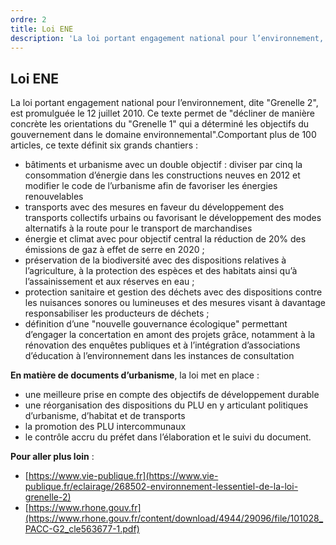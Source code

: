```yaml
---
ordre: 2
title: Loi ENE
description: 'La loi portant engagement national pour l’environnement, dite "Grenelle 2", est promulguée le 12 juillet 2010. Ce texte permet de "décliner de manière concrète les orientations du "Grenelle 1" qui a déterminé les objectifs du gouvernement dans le domaine environnemental".'
---
```


## Loi ENE

La loi portant engagement national pour l’environnement, dite "Grenelle 2", est promulguée le 12 juillet 2010. Ce texte permet de "décliner de manière concrète les orientations du "Grenelle 1" qui a déterminé les objectifs du gouvernement dans le domaine environnemental".Comportant plus de 100 articles, ce texte définit six grands chantiers :

- bâtiments et urbanisme avec un double objectif : diviser par cinq la consommation d’énergie dans les constructions neuves en 2012 et modifier le code de l’urbanisme afin de favoriser les énergies 	renouvelables 
- transports avec des mesures en faveur du développement des transports 	collectifs urbains ou favorisant le développement des modes 	alternatifs à la route pour le transport de marchandises
- énergie et climat avec pour objectif central la réduction de 20% des émissions de gaz à effet de serre en 2020 ;
- préservation de la biodiversité avec des dispositions relatives à l’agriculture, à la protection des espèces et des habitats ainsi qu’à l’assainissement et aux réserves en eau ;
- protection sanitaire et gestion des déchets avec des dispositions contre les 	nuisances sonores ou lumineuses et des mesures visant à davantage 	responsabiliser les producteurs de déchets ;
- définition d’une "nouvelle gouvernance écologique" permettant d’engager la concertation en amont des projets grâce, notamment à la rénovation des enquêtes publiques et à l’intégration d’associations d’éducation à l’environnement dans les instances de consultation

**En matière de documents d’urbanisme**, la loi met en place :
- une meilleure prise en compte des objectifs de développement durable
- une réorganisation des dispositions du PLU en y articulant politiques d’urbanisme, d’habitat et de transports
- la promotion des PLU intercommunaux
- le contrôle accru du préfet dans l’élaboration et le suivi du document.


**Pour aller plus loin** :
- [https://www.vie-publique.fr](https://www.vie-publique.fr/eclairage/268502-environnement-lessentiel-de-la-loi-grenelle-2)
- [https://www.rhone.gouv.fr](https://www.rhone.gouv.fr/content/download/4944/29096/file/101028_PACC-G2_cle563677-1.pdf)

